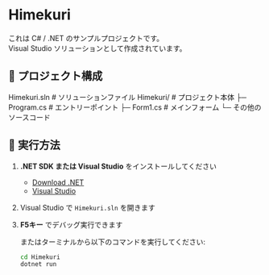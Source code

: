 # Himekuri

これは C# / .NET のサンプルプロジェクトです。  
Visual Studio ソリューションとして作成されています。

## 📂 プロジェクト構成
Himekuri.sln # ソリューションファイル
Himekuri/ # プロジェクト本体
├─ Program.cs # エントリーポイント
├─ Form1.cs # メインフォーム
└─ その他のソースコード

## 🚀 実行方法

1. **.NET SDK または Visual Studio** をインストールしてください  
   - [Download .NET](https://dotnet.microsoft.com/download)  
   - [Visual Studio](https://visualstudio.microsoft.com/ja/)  

2. Visual Studio で `Himekuri.sln` を開きます  

3. **F5キー** でデバッグ実行できます  

   またはターミナルから以下のコマンドを実行してください:

   ```bash
   cd Himekuri
   dotnet run
